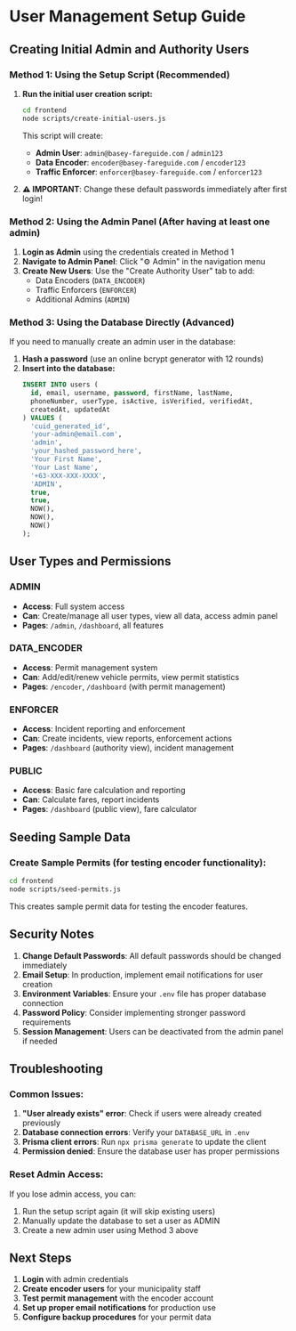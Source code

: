 # User Management Setup Guide

## Creating Initial Admin and Authority Users

### Method 1: Using the Setup Script (Recommended)

1. **Run the initial user creation script:**
   ```bash
   cd frontend
   node scripts/create-initial-users.js
   ```

   This script will create:
   - **Admin User**: `admin@basey-fareguide.com` / `admin123`
   - **Data Encoder**: `encoder@basey-fareguide.com` / `encoder123`  
   - **Traffic Enforcer**: `enforcer@basey-fareguide.com` / `enforcer123`

2. **⚠️ IMPORTANT**: Change these default passwords immediately after first login!

### Method 2: Using the Admin Panel (After having at least one admin)

1. **Login as Admin** using the credentials created in Method 1
2. **Navigate to Admin Panel**: Click "⚙️ Admin" in the navigation menu
3. **Create New Users**: Use the "Create Authority User" tab to add:
   - Data Encoders (`DATA_ENCODER`)
   - Traffic Enforcers (`ENFORCER`)
   - Additional Admins (`ADMIN`)

### Method 3: Using the Database Directly (Advanced)

If you need to manually create an admin user in the database:

1. **Hash a password** (use an online bcrypt generator with 12 rounds)
2. **Insert into the database:**
   ```sql
   INSERT INTO users (
     id, email, username, password, firstName, lastName, 
     phoneNumber, userType, isActive, isVerified, verifiedAt, 
     createdAt, updatedAt
   ) VALUES (
     'cuid_generated_id',
     'your-admin@email.com',
     'admin',
     'your_hashed_password_here',
     'Your First Name',
     'Your Last Name',
     '+63-XXX-XXX-XXXX',
     'ADMIN',
     true,
     true,
     NOW(),
     NOW(),
     NOW()
   );
   ```

## User Types and Permissions

### ADMIN
- **Access**: Full system access
- **Can**: Create/manage all user types, view all data, access admin panel
- **Pages**: `/admin`, `/dashboard`, all features

### DATA_ENCODER  
- **Access**: Permit management system
- **Can**: Add/edit/renew vehicle permits, view permit statistics
- **Pages**: `/encoder`, `/dashboard` (with permit management)

### ENFORCER
- **Access**: Incident reporting and enforcement
- **Can**: Create incidents, view reports, enforcement actions
- **Pages**: `/dashboard` (authority view), incident management

### PUBLIC
- **Access**: Basic fare calculation and reporting
- **Can**: Calculate fares, report incidents
- **Pages**: `/dashboard` (public view), fare calculator

## Seeding Sample Data

### Create Sample Permits (for testing encoder functionality):
```bash
cd frontend
node scripts/seed-permits.js
```

This creates sample permit data for testing the encoder features.

## Security Notes

1. **Change Default Passwords**: All default passwords should be changed immediately
2. **Email Setup**: In production, implement email notifications for user creation
3. **Environment Variables**: Ensure your `.env` file has proper database connection
4. **Password Policy**: Consider implementing stronger password requirements
5. **Session Management**: Users can be deactivated from the admin panel if needed

## Troubleshooting

### Common Issues:

1. **"User already exists" error**: Check if users were already created previously
2. **Database connection errors**: Verify your `DATABASE_URL` in `.env`
3. **Prisma client errors**: Run `npx prisma generate` to update the client
4. **Permission denied**: Ensure the database user has proper permissions

### Reset Admin Access:

If you lose admin access, you can:
1. Run the setup script again (it will skip existing users)
2. Manually update the database to set a user as ADMIN
3. Create a new admin user using Method 3 above

## Next Steps

1. **Login** with admin credentials
2. **Create encoder users** for your municipality staff
3. **Test permit management** with the encoder account
4. **Set up proper email notifications** for production use
5. **Configure backup procedures** for your permit data